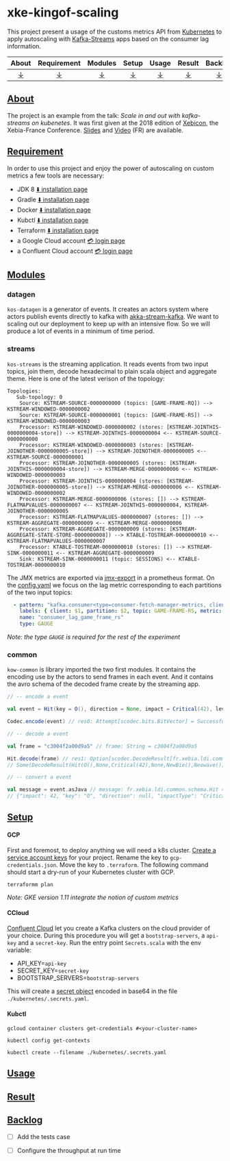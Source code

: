 # xke-kingof-scaling

This project present a usage of the customs metrics API from [Kubernetes](https://kubernetes.io/) to apply autoscaling 
with [Kafka-Streams](https://kafka.apache.org/documentation/streams/) apps based on the consumer lag information. 

|About  | Requirement  | Modules  | Setup  | Usage  | Result  | Backlog  |
|:---:|:---:|:---:|:---:|:---:|:---:|:---:|
|[↓](#about)  |[↓](#requirement)   |[↓](#modules)   |[↓](#setup)  |[↓](#usage)   |[↓](#result) |[↓](#backlog)|  

## [About](#about)
The project is an example from the talk: _Scale in and out with kafka-streams on kubenetes_. It was first given at the
2018 edition of [Xebicon](https://xebicon.fr), the Xebia-France Conference. 
[Slides](https://speakerdeck.com/loicdivad/scale-out-with-kafka-streams-and-kubernetes) and 
[Video](https://www.youtube.com/watch?v=gf1PJ7SJ55s) (FR) are available.

## [Requirement](#requirement)
In order to use this project and enjoy the power of autoscaling on custom metrics a few tools are necessary:
- JDK 8 [:arrow_down: installation page](https://www.oracle.com/technetwork/java/javase/downloads/jdk8-downloads-2133151.html)
- Gradle [:arrow_down: installation page](https://gradle.org/install/)
- Docker [:arrow_down: installation page](https://docs.docker.com/install/)
- Kubctl [:arrow_down: installation page](https://kubernetes.io/docs/tasks/tools/install-kubectl/)
- Terraform [:arrow_down: installation page](https://www.terraform.io/downloads.html)
- a Google Cloud account [:credit_card: login page](https://cloud.google.com/)
- a Confluent Cloud account [:credit_card: login page](https://confluent.cloud/login)

## [Modules](#modules)

### datagen
`kos-datagen` is a generator of events. It creates an actors system where actors publish events directly to kafka with 
[akka-stream-kafka](https://doc.akka.io/docs/akka-stream-kafka/current/home.html). We want to scaling out our deployment
to keep up with an intensive flow. So we will produce a lot of events in a minimum of time period.

### streams
`kos-streams` is the streaming application. It reads events from two input topics, join them, decode 
hexadecimal to plain scala object and aggregate theme. Here is one of the latest verison of the topology: 
```
Topologies:
   Sub-topology: 0
    Source: KSTREAM-SOURCE-0000000000 (topics: [GAME-FRAME-RQ]) --> KSTREAM-WINDOWED-0000000002
    Source: KSTREAM-SOURCE-0000000001 (topics: [GAME-FRAME-RS]) --> KSTREAM-WINDOWED-0000000003
    Processor: KSTREAM-WINDOWED-0000000002 (stores: [KSTREAM-JOINTHIS-0000000004-store]) --> KSTREAM-JOINTHIS-0000000004 <-- KSTREAM-SOURCE-0000000000
    Processor: KSTREAM-WINDOWED-0000000003 (stores: [KSTREAM-JOINOTHER-0000000005-store]) --> KSTREAM-JOINOTHER-0000000005 <-- KSTREAM-SOURCE-0000000001
    Processor: KSTREAM-JOINOTHER-0000000005 (stores: [KSTREAM-JOINTHIS-0000000004-store]) --> KSTREAM-MERGE-0000000006 <-- KSTREAM-WINDOWED-0000000003
    Processor: KSTREAM-JOINTHIS-0000000004 (stores: [KSTREAM-JOINOTHER-0000000005-store]) --> KSTREAM-MERGE-0000000006 <-- KSTREAM-WINDOWED-0000000002
    Processor: KSTREAM-MERGE-0000000006 (stores: []) --> KSTREAM-FLATMAPVALUES-0000000007 <-- KSTREAM-JOINTHIS-0000000004, KSTREAM-JOINOTHER-0000000005
    Processor: KSTREAM-FLATMAPVALUES-0000000007 (stores: []) --> KSTREAM-AGGREGATE-0000000009 <-- KSTREAM-MERGE-0000000006
    Processor: KSTREAM-AGGREGATE-0000000009 (stores: [KSTREAM-AGGREGATE-STATE-STORE-0000000008]) --> KTABLE-TOSTREAM-0000000010 <-- KSTREAM-FLATMAPVALUES-0000000007
    Processor: KTABLE-TOSTREAM-0000000010 (stores: []) --> KSTREAM-SINK-0000000011 <-- KSTREAM-AGGREGATE-0000000009
    Sink: KSTREAM-SINK-0000000011 (topic: SESSIONS) <-- KTABLE-TOSTREAM-0000000010
``` 
The JMX metrics are exported via [jmx-export](https://github.com/prometheus/jmx_exporter) in a prometheus format. 
On the [config.yaml](./kos-streams/docker/config.yaml) we focus on the lag metric corresponding to each partitions of 
the two input topics:

```yaml
  - pattern: "kafka.consumer<type=consumer-fetch-manager-metrics, client-id=(.*), topic=GAME-FRAME-RS, partition=(.*)><>records-lag: (.*)"
    labels: { client: $1, partition: $2, topic: GAME-FRAME-RS, metric: records-lag }
    name: "consumer_lag_game_frame_rs"
    type: GAUGE
```
_Note: the type `GAUGE` is required for the rest of the experiment_

### common
`kow-common` is library imported the two first modules. It contains the encoding use by the actors to send frames
in each event. And it contains the avro schema of the decoded frame create by the streaming app.

```scala
// -- encode a event

val event = Hit(key = O(), direction = None, impact = Critical(42), level = NewBie(), game = Neowave())

Codec.encode(event) // res0: Attempt[scodec.bits.BitVector] = Successful(BitVector(56 bits, 0xc3004f2a00d9a5))

// -- decode a event

val frame = "c3004f2a00d9a5" // frame: String = c3004f2a00d9a5

Hit.decode(frame) // res1: Option[scodec.DecodeResult[fr.xebia.ldi.common.frame.Hit]] = 
// Some(DecodeResult(Hit(O(),None,Critical(42),None,NewBie(),Neowave()),BitVector(empty)))

// -- convert a event

val message = event.asJava // message: fr.xebia.ldi.common.schema.Hit = 
// {"impact": 42, "key": "O", "direction": null, "impactType": "Critical", "level": "NewBie", "game": "Neowave"}
```

## [Setup](#setup)

#### GCP 
First and foremost, to deploy anything we will need a k8s cluster.
[Create a service account keys](https://cloud.google.com/iam/docs/creating-managing-service-account-keys) 
for your project. Rename the key to `gcp-credentials.json`. Move the key to `.terraform`. The following command should
start a dry-run of your Kubernetes cluster with GCP.

```sell
terraformm plan
```
_Note: GKE version 1.11 integrate the notion of custom metrics_

#### CCloud

[Confluent Cloud](https://confluent.cloud) let you create a Kafka clusters on the cloud provider of your choice.
During this procedure you will get a `bootstrap-servers`, a `api-key` and a `secret-key`. Run the entry point 
`Secrets.scala` with the env variable:  
- API_KEY=`api-key`  
- SECRET_KEY=`secret-key`  
- BOOTSTRAP_SERVERS=`bootstrap-servers`  

This will create a [secret object](https://kubernetes.io/docs/concepts/configuration/secret/) 
encoded in base64 in the file `./kubernetes/.secrets.yaml`.

#### Kubctl

```shell
gcloud container clusters get-credentials #<your-cluster-name>
```

```shell 
kubectl config get-contexts
```

```
kubectl create --filename ./kubernetes/.secrets.yaml
```

## [Usage](#usage)

## [Result](#result)

## [Backlog](#backlog)
- [ ] Add the tests case
- [ ] Configure the throughput at run time


